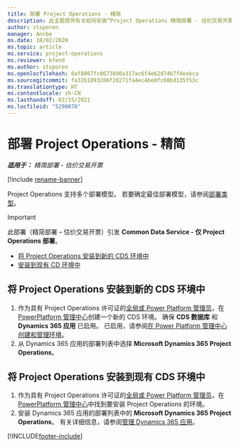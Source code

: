 ```yaml
---
title: 部署 Project Operations - 精简
description: 此主题提供有关如何安装“Project Operations 精简部署 - 估价交易开票”的信息。
author: stsporen
manager: Annbe
ms.date: 10/02/2020
ms.topic: article
ms.service: project-operations
ms.reviewer: kfend
ms.author: stsporen
ms.openlocfilehash: 0af8067fc0673890a317ac6f4e62d74b7f4eebca
ms.sourcegitcommit: fa32b1893286f20271fa4ec4be8fc68bd135f53c
ms.translationtype: HT
ms.contentlocale: zh-CN
ms.lasthandoff: 02/15/2021
ms.locfileid: "5290078"
---
```

# <a name="deploy-project-operations---lite"></a>部署 Project Operations - 精简

_**适用于：** 精简部署 - 估价交易开票_

[!include [rename-banner](~/includes/cc-data-platform-banner.md)]

Project Operations 支持多个部署模型。 若要确定最佳部署模型，请参阅[部署类型](determine-deployment-type.md)。


> [!IMPORTANT]
> 此部署（精简部署 – 估价交易开票）引发 **Common Data Service - 仅 Project Operations 部署**。

- [将 Project Operations 安装到新的 CDS 环境中](#new)
- [安装到现有 CD 环境中](#existing)



## <a name="install-project-operations-to-a-new-cds-environment"></a><a name="new"></a>将 Project Operations 安装到新的 CDS 环境中

1. 作为具有 Project Operations 许可证的[全局或 Power Platform 管理员](https://docs.microsoft.com/power-platform/admin/global-service-administrators-can-administer-without-license)，在 [PowerPlatform 管理中心](https://admin.powerplatform.com)创建一个新的 CDS 环境。 确保 **CDS 数据库** 和 **Dynamics 365 应用** 已启用。 已启用，请参阅[在 Power Platform 管理中心创建和管理环境](https://docs.microsoft.com/power-platform/admin/create-environment#create-an-environment-in-the-power-platform-admin-center)。
2. 从 Dynamics 365 应用的部署列表中选择 **Microsoft Dynamics 365 Project Operations**。


## <a name="install-project-operations-to-an-existing-cds-environment"></a><a name="existing"></a>将 Project Operations 安装到现有 CDS 环境中

1. 作为具有 Project Operations 许可证的[全局或 Power Platform 管理员](https://docs.microsoft.com/power-platform/admin/global-service-administrators-can-administer-without-license)，在 [PowerPlatform 管理中心](https://admin.powerplatform.com)中找到要安装 Project Operations 的环境。
2. 安装 Dynamics 365 应用的部署列表中的 **Microsoft Dynamics 365 Project Operations**。 有关详细信息，请参阅[管理 Dynamics 365 应用](https://docs.microsoft.com/power-platform/admin/manage-apps)。




[!INCLUDE[footer-include](../includes/footer-banner.md)]